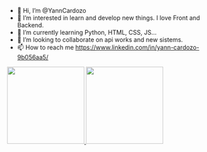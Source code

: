 - 👋 Hi, I’m @YannCardozo
- 👀 I’m interested in learn and develop new things. I love Front and Backend. 
- 🌱 I’m currently learning Python, HTML, CSS, JS...
- 💞️ I’m looking to collaborate on api works and new sistems.
- 📫 How to reach me https://www.linkedin.com/in/yann-cardozo-9b056aa5/

 <div>
  <a href="https://github.com/carlosdealmeida">
    <img height="180em" src="https://github-readme-stats-YannCardozo.vercel.app/api?username=YannCardozo&show_icons=true&theme=flag-india&include_all_commits=true&count_private=true"/>
    <img height="180em" src="https://github-readme-stats-YannCardozo.vercel.app/api/top-langs/?username=YannCardozo&layout=compact&langs_count=10&theme=flag-india"/>
  </a>
</div>

<!---
YannCardozo/YannCardozo is a ✨ special ✨ repository because its `README.md` (this file) appears on your GitHub profile.
You can click the Preview link to take a look at your changes.
--->
